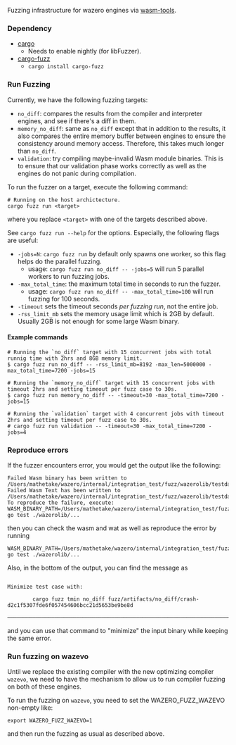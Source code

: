 Fuzzing infrastructure for wazero engines via [wasm-tools](https://github.com/bytecodealliance/wasm-tools).

### Dependency

- [cargo](https://doc.rust-lang.org/cargo/getting-started/installation.html)
  - Needs to enable nightly (for libFuzzer).
- [cargo-fuzz](https://github.com/rust-fuzz/cargo-fuzz)
  - `cargo install cargo-fuzz`

### Run Fuzzing

Currently, we have the following fuzzing targets:

- `no_diff`: compares the results from the compiler and interpreter engines, and see if there's a diff in them.
- `memory_no_diff`: same as `no_diff` except that in addition to the results, it also compares the entire memory buffer between engines to ensure the consistency around memory access.
  Therefore, this takes much longer than `no_diff`.
- `validation`: try compiling maybe-invalid Wasm module binaries. This is to ensure that our validation phase works correctly as well as the engines do not panic during compilation.


To run the fuzzer on a target, execute the following command:

```
# Running on the host archictecture.
cargo fuzz run <target>
```

where you replace `<target>` with one of the targets described above.

See `cargo fuzz run --help` for the options. Especially, the following flags are useful:

- `-jobs=N`: `cargo fuzz run` by default only spawns one worker, so this flag helps do the parallel fuzzing.
  - usage: `cargo fuzz run no_diff -- -jobs=5` will run 5 parallel workers to run fuzzing jobs.
- `-max_total_time`: the maximum total time in seconds to run the fuzzer.
  - usage: `cargo fuzz run no_diff -- -max_total_time=100` will run fuzzing for 100 seconds.
- `-timeout` sets the timeout seconds _per fuzzing run_, not the entire job.
- `-rss_limit_mb` sets the memory usage limit which is 2GB by default. Usually 2GB is not enough for some large Wasm binary.

#### Example commands

```
# Running the `no_diff` target with 15 concurrent jobs with total runnig time with 2hrs and 8GB memory limit.
$ cargo fuzz run no_diff -- -rss_limit_mb=8192 -max_len=5000000 -max_total_time=7200 -jobs=15

# Running the `memory_no_diff` target with 15 concurrent jobs with timeout 2hrs and setting timeout per fuzz case to 30s.
$ cargo fuzz run memory_no_diff -- -timeout=30 -max_total_time=7200 -jobs=15

# Running the `validation` target with 4 concurrent jobs with timeout 2hrs and setting timeout per fuzz case to 30s.
# cargo fuzz run validation -- -timeout=30 -max_total_time=7200 -jobs=4
```

### Reproduce errors

If the fuzzer encounters error, you would get the output like the following:

```
Failed Wasm binary has been written to /Users/mathetake/wazero/internal/integration_test/fuzz/wazerolib/testdata/73c61e218b8547ef35271a22ca95f932dcc102bda9b3a9bdf1976e6ed36da31d.wasm
Failed Wasm Text has been written to /Users/mathetake/wazero/internal/integration_test/fuzz/wazerolib/testdata/73c61e218b8547ef35271a22ca95f932dcc102bda9b3a9bdf1976e6ed36da31d.wat
To reproduce the failure, execute: WASM_BINARY_PATH=/Users/mathetake/wazero/internal/integration_test/fuzz/wazerolib/testdata/73c61e218b8547ef35271a22ca95f932dcc102bda9b3a9bdf1976e6ed36da31d.wasm go test ./wazerolib/...
```

then you can check the wasm and wat as well as reproduce the error by running
```
WASM_BINARY_PATH=/Users/mathetake/wazero/internal/integration_test/fuzz/wazerolib/testdata/73c61e218b8547ef35271a22ca95f932dcc102bda9b3a9bdf1976e6ed36da31d.wasm go test ./wazerolib/...
```


Also, in the bottom of the output, you can find the message as

```

Minimize test case with:

        cargo fuzz tmin no_diff fuzz/artifacts/no_diff/crash-d2c1f5307fde6f057454606bcc21d5653be9be8d

────────────────────────────────────────────────────────────────────────────────
```

and you can use that command to "minimize" the input binary while keeping the same error.


### Run fuzzing on wazevo

Until we replace the existing compiler with the new optimizing compiler `wazevo`,
we need to have the mechanism to allow us to run compiler fuzzing on both of these engines.

To run the fuzzing on `wazevo`, you need to set the WAZERO_FUZZ_WAZEVO non-empty like:

```
export WAZERO_FUZZ_WAZEVO=1
```

and then run the fuzzing as usual as described above.
